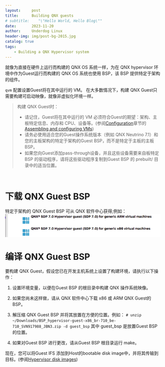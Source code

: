 ```yaml
---
layout:     post
title:      Building QNX guests
# subtitle:    "\"Hello World, Hello Blog\""
date:       2023-11-20
author:     Underdog Linux
header-img: img/post-bg-2015.jpg
catalog: true
tags:
    - Building a QNX Hypervisor system
---
```


就像为直接在硬件上运行而构建的 QNX OS 系统一样，为在 QNX hypervisor 环境中作为Guest运行而构建的 QNX OS 系统也使用 BSP，该 BSP 提供特定于架构的组件。

`qvm` 配置设置Guest将在其中运行的 VM。 
在大多数情况下，构建 QNX Guest只需要构建可启动映像，就像非虚拟化环境一样。


>构建 QNX Guest时：
>    - 请记住，Guest将在其中运行的 VM 必须符合Guest的期望：架构、主板特定信息、内存和 CPU、设备等。(参阅[Configuration](https://www.qnx.com/developers/docs/7.1/com.qnx.doc.hypervisor.user/topic/config/config.html)章节的[Assembling and configuring VMs](https://www.qnx.com/developers/docs/7.1/com.qnx.doc.hypervisor.user/topic/config/qvm.html))
>    - 请务必使用适合您的Guest操作系统版本（例如 QNX Neutrino 7.1）和您的主板架构的特定于架构的Guest BSP，而不是特定于主板的主板 BSP。
>    - 如果您向Guest添加pass-through设备，并且这些设备需要来自板特定 BSP 的驱动程序，请将这些驱动程序复制到Guest BSP 的 prebuilt/ 目录中的适当位置。

<br />

# 下载 QNX Guest BSP
特定于架构的 QNX Guest BSP 可从 QNX 软件中心获得;例如：
![qvm_swcref_pkgs.png](/img/qvm_swcref_pkgs.png)

# 编译 QNX Guest BSP
要构建 QNX Guest，假设您已在开发主机系统上设置了构建环境，请执行以下操作：
1. 设置环境变量，以便在Guest BSP 的根目录中构建 QNX 操作系统映像。
2. 如果您尚未这样做，请从 QNX 软件中心下载 x86 或 ARM QNX Guest的 BSP。
3. 解压缩 QNX Guest BSP 并将其放置在方便的位置。例如：
`# unzip ~/Downloads/BSP_hypervisor-guest-x86_br-710_be-710_SVN917988_JBN3.zip -d guest_bsp`
其中 guest_bsp 是放置Guest BSP 的位置。

4. 如果对Guest BSP 进行更改，请从Guest BSP 根目录运行 make。

现在，您可以将Guest IFS 添加到Host的bootable disk image中，并将其传输到目标。(参阅[Hypervisor disk images](https://www.qnx.com/developers/docs/7.1/com.qnx.doc.hypervisor.user/topic/build/create_image.html))
